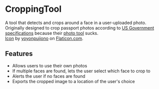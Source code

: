# CroppingTool
A tool that detects and crops around a face in a user-uploaded photo.  Originally designed to crop passport photos according to [US Government specifications](https://travel.state.gov/content/travel/en/passports/how-apply/photos.html) because their [photo tool](https://tsg.phototool.state.gov/photo) sucks.\
[Icon](assets/passport,ico) by [yoyonpujiono](https://www.flaticon.com/authors/yoyonpujiono) on [Flaticon.com](flaticon.com).

## Features
- Allows users to use their own photos
- If multiple faces are found, lets the user select which face to crop to
- Alerts the user if no faces are found
- Exports the cropped image to a location of the user's choice
